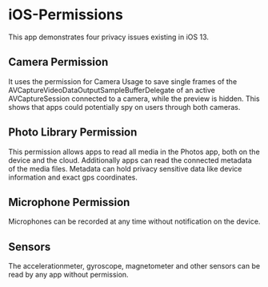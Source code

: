 # iOS-Permissions

This app demonstrates four privacy issues existing in iOS 13. 


## Camera Permission

It uses the permission for Camera Usage to save single frames of the AVCaptureVideoDataOutputSampleBufferDelegate of an active AVCaptureSession connected to a camera, while the preview is hidden. This shows that apps could potentially spy on users through both cameras.


## Photo Library Permission

This permission allows apps to read all media in the Photos app, both on the device and the cloud. Additionally apps can read the connected metadata of the media files. Metadata can hold privacy sensitive data like device information and exact gps coordinates.

## Microphone Permission

Microphones can be recorded at any time without notification on the device.

## Sensors

The accelerationmeter,  gyroscope, magnetometer and other sensors can be read by any app without permission.
